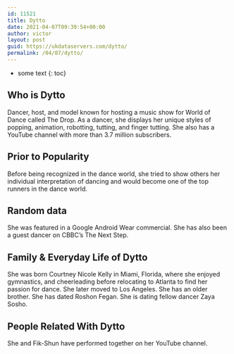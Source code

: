 ```yaml
---
id: 11521
title: Dytto
date: 2021-04-07T09:39:54+00:00
author: victor
layout: post
guid: https://ukdataservers.com/dytto/
permalink: /04/07/dytto/
---
```


* some text
{: toc}


## Who is Dytto



Dancer, host, and model known for hosting a music show for World of Dance called The Drop. As a dancer, she displays her unique styles of popping, animation, robotting, tutting, and finger tutting. She also has a YouTube channel with more than 3.7 million subscribers. 

                
                
                
## Prior to Popularity



Before being recognized in the dance world, she tried to show others her individual interpretation of dancing and would become one of the top runners in the dance world. 

                
                
                
## Random data



She was featured in a Google Android Wear commercial. She has also been a guest dancer on CBBC&#8217;s The Next Step.

                
                
                
## Family & Everyday Life of Dytto



She was born Courtney Nicole Kelly in Miami, Florida, where she enjoyed gymnastics, and cheerleading before relocating to Atlanta to find her passion for dance. She later moved to Los Angeles. She has an older brother. She has dated Roshon Fegan. She is dating fellow dancer Zaya Sosho.

                
                
                
## People Related With Dytto



She and Fik-Shun have performed together on her YouTube channel. 

                
              
            
          
          
          